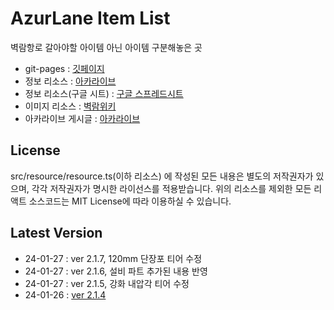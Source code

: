 # AzurLane Item List

벽람항로 갈아야할 아이템 아닌 아이템 구분해놓은 곳  

- git-pages : [깃페이지](https://gateisbug.github.io/alit/)
- 정보 리소스 : [아카라이브](https://arca.live/b/azurlane/45593816)  
- 정보 리소스(구글 시트) : [구글 스프레드시트](https://docs.google.com/spreadsheets/d/1ILevJQ08yszIX2bgh-II0A_EzfhAIufeuqxCKdQ7-UQ/edit#gid=0)
- 이미지 리소스 : [벽람위키](https://azurlane.koumakan.jp/wiki/Azur_Lane_Wiki)
- 아카라이브 게시글 : [아카라이브](https://arca.live/b/azurlane/67964503)

## License
src/resource/resource.ts(이하 리소스) 에 작성된 모든 내용은 별도의 저작권자가 있으며, 각각 저작권자가 명시한 라이선스를 적용받습니다. 위의 리소스를 제외한 모든 리액트 소스코드는 MIT License에 따라 이용하실 수 있습니다.

## Latest Version
- 24-01-27 : ver 2.1.7, 120mm 단장포 티어 수정
- 24-01-27 : ver 2.1.6, 설비 파트 추가된 내용 반영
- 24-01-27 : ver 2.1.5, 강화 내압각 티어 수정
- 24-01-26 : [ver 2.1.4](https://github.com/gateisbug/alit/releases/tag/2.1.4)
